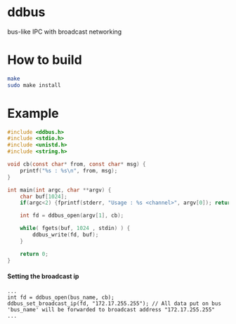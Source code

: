 # ddbus
bus-like IPC with broadcast networking

# How to build
````bash
make
sudo make install
````

# Example

````c
#include <ddbus.h>
#include <stdio.h>
#include <unistd.h>
#include <string.h>

void cb(const char* from, const char* msg) {
	printf("%s : %s\n", from, msg);
}

int main(int argc, char **argv) {
	char buf[1024];
	if(argc<2) {fprintf(stderr, "Usage : %s <channel>", argv[0]); return -1; }

	int fd = ddbus_open(argv[1], cb);

	while( fgets(buf, 1024 , stdin) ) {
		ddbus_write(fd, buf);
	}

	return 0;
}

````
#### Setting the broadcast ip
````(c++)
...
int fd = ddbus_open(bus_name, cb);
ddbus_set_broadcast_ip(fd, "172.17.255.255"); // All data put on bus 'bus_name' will be forwarded to broadcast address "172.17.255.255"
...
````
